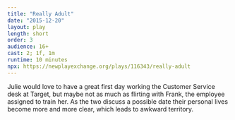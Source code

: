 ```yaml
---
title: "Really Adult"
date: "2015-12-20"
layout: play
length: short
order: 3
audience: 16+
cast: 2; 1f, 1m
runtime: 10 minutes
npx: https://newplayexchange.org/plays/116343/really-adult
---
```


Julie would love to have a great first day working the Customer Service desk at Target, but maybe not as much as flirting with Frank, the employee assigned to train her. As the two discuss a possible date their personal lives become more and more clear, which leads to awkward territory.
